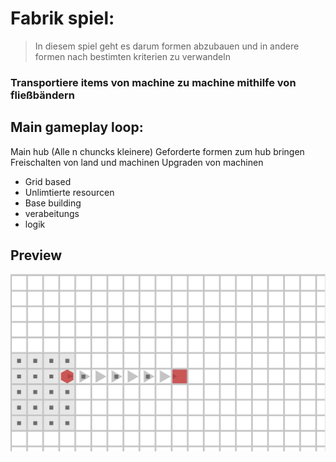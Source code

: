 # Fabrik spiel:

> In diesem spiel geht es darum formen abzubauen
> und in andere formen nach bestimten kriterien
> zu verwandeln

### Transportiere items von machine zu machine mithilfe von fließbändern

## Main gameplay loop:

Main hub (Alle n chuncks kleinere)
Geforderte formen zum hub bringen Freischalten von land und machinen Upgraden von machinen

- Grid based
- Unlimtierte resourcen
- Base building
- verabeitungs
- logik

## Preview

![This is a figma, I don't think it will look like that](/yes.png)
